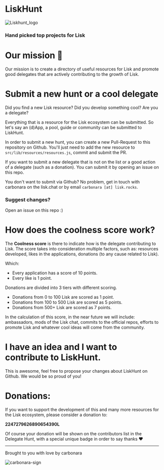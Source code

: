 # LiskHunt

![Liskhunt_logo](https://liskhunt.com/img/meta_liskHunt.png)

### Hand picked top projects for Lisk


# Our mission 🚀

Our mission is to create a directory of useful resources for Lisk and promote good delegates that are actively contributing to the growth of Lisk.


# Submit a new hunt or a cool delegate

Did you find a new Lisk resource? Did you develop something cool? Are you a delegate?

Everything that is a resource for the Lisk ecosystem can be submitted. So let's say an (d)App, a pool, guide or community can be submitted to LiskHunt.

In order to submit a new hunt, you can create a new Pull-Request to this repository on Github. 
You'll just need to add the new resource to `src/lib/resources/resources.js`, commit and submit the PR.


If you want to submit a new delegate that is not on the list or a good action of a delegate (such as a donation). You can submit it by opening an issue on this repo.
 
 
You don't want to submit via Github? No problem, get in touch with carbonara on the lisk.chat or by email `carbonara [at] lisk.rocks`.


### Suggest changes?
Open an issue on this repo :)


# How does the coolness score work?

The **Coolness score** is there to indicate how is the delegate contributing to Lisk.
The score takes into consideration multiple factors, such as: resources developed, likes in the applications, donations (to any cause related to Lisk).

Which:

 * Every application has a score of 10 points.
 * Every like is 1 point.

Donations are divided into 3 tiers with different scoring.

 * Donations from 0 to 100 Lisk are scored as 1 point.
 * Donations from 100 to 500 Lisk are scored as 5 points.
 * Donations from 500+ Lisk are scored as 7 points.

In the calculation of this score, in the near future we will include: ambassadors, mods of the Lisk chat, commits to the official repos, efforts to promote Lisk and whatever cool ideas will come from the community.


# I have an idea and I want to contribute to LiskHunt.
  
This is awesome, feel free to propose your changes about LiskHunt on Github. We would be so proud of you!


# Donations:

If you want to support the development of this and many more resources for the Lisk ecosystem, please consider a donation to: 


**2247279626890654390L**

Of course your donation will be shown on the contributors list in the Delegate Hunt, with a special unique badge in order to say thanks ❤️




_______
Brought to you with love by carbonara

![carbonara-sign](http://lisk.rocks/img/carbonara_sm.png)


